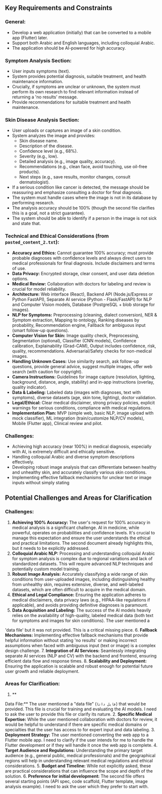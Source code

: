 
## Key Requirements and Constraints

### General:
- Develop a web application (initially) that can be converted to a mobile app (Flutter) later.
- Support both Arabic and English languages, including colloquial Arabic.
- The application should be AI-powered for high accuracy.

### Symptom Analysis Section:
- User inputs symptoms (text).
- System provides potential diagnosis, suitable treatment, and health maintenance information.
- Crucially, if symptoms are unclear or unknown, the system must perform its own research to find relevant information instead of returning a 'no results' message.
- Provide recommendations for suitable treatment and health maintenance.

### Skin Disease Analysis Section:
- User uploads or captures an image of a skin condition.
- System analyzes the image and provides:
    - Skin disease name.
    - Description of the disease.
    - Confidence level (e.g., 68%).
    - Severity (e.g., low).
    - Detailed analysis (e.g., image quality, accuracy).
    - Recommendations (e.g., clean face, avoid touching, use oil-free products).
    - Next steps (e.g., save results, monitor changes, consult dermatologist).
- If a serious condition like cancer is detected, the message should be reassuring and emphasize consulting a doctor for final diagnosis.
- The system must handle cases where the image is not in its database by performing research.
- The analysis accuracy should be 100% (though the second file clarifies this is a goal, not a strict guarantee).
- The system should be able to identify if a person in the image is not sick and state that.

### Technical and Ethical Considerations (from `pasted_content_2.txt`):
- **Accuracy and Ethics:** Cannot guarantee 100% accuracy; must provide probable diagnoses with confidence levels and always direct users to medical professionals for final diagnosis. Include disclaimers and terms of use.
- **Data Privacy:** Encrypted storage, clear consent, and user data deletion options.
- **Medical Review:** Collaboration with doctors for labeling and review is crucial for model reliability.
- **Architecture:** Web interface (React), Backend API (Node.js/Express or Python FastAPI), Separate AI service (Python - Flask/FastAPI) for NLP and Computer Vision models, Database (PostgreSQL + blob storage for images).
- **NLP for Symptoms:** Preprocessing (cleaning, dialect conversion), NER & Symptom extraction, Mapping to ontology, Ranking diseases by probability, Recommendation engine, Fallback for ambiguous input (smart follow-up questions).
- **Computer Vision for Skin:** Image quality check, Preprocessing, Segmentation (optional), Classifier (CNN models), Confidence calibration, Explainability (Grad-CAM), Output includes confidence, risk, quality, recommendations. Adversarial/Safety checks for non-medical images.
- **Handling Unknown Cases:** Use similarity search, ask follow-up questions, provide general advice, suggest multiple images, offer web search (with caution for copyright).
- **Camera Instructions:** Guidelines for image capture (resolution, lighting, background, distance, angle, stability) and in-app instructions (overlay, quality indicator).
- **Data & Labeling:** Labeled data (images with diagnoses, text with symptoms), diverse datasets (age, skin tone, lighting), doctor validation.
- **Legal/Ethical:** Clear medical disclaimer, strong privacy policies, explicit warnings for serious conditions, compliance with medical regulations.
- **Implementation Plan:** MVP (simple web, basic NLP, image upload with mock classifier), ML integration (train/customize NLP/CV models), Mobile (Flutter app), Clinical review and pilot.

### Challenges:
- Achieving high accuracy (near 100%) in medical diagnosis, especially with AI, is extremely difficult and ethically sensitive.
- Handling colloquial Arabic and diverse symptom descriptions effectively.
- Developing robust image analysis that can differentiate between healthy and unhealthy skin, and accurately classify various skin conditions.
- Implementing effective fallback mechanisms for unclear text or image inputs without simply stating 


## Potential Challenges and Areas for Clarification

### Challenges:
1.  **Achieving 100% Accuracy:** The user's request for 100% accuracy in medical analysis is a significant challenge. AI in medicine, while powerful, operates on probabilities and confidence levels. It's crucial to manage this expectation and ensure the user understands the ethical and practical limitations. The second document already highlights this, but it needs to be explicitly addressed.
2.  **Colloquial Arabic NLP:** Processing and understanding colloquial Arabic for symptom analysis is complex due to regional variations and lack of standardized datasets. This will require advanced NLP techniques and potentially custom model training.
3.  **Robust Image Analysis:** Accurately classifying a wide range of skin conditions from user-uploaded images, including distinguishing healthy from unhealthy skin, requires extensive, diverse, and well-labeled datasets, which are often difficult to acquire in the medical domain.
4.  **Ethical and Legal Compliance:** Ensuring the application adheres to medical disclaimers, data privacy laws (e.g., HIPAA-like regulations if applicable), and avoids providing definitive diagnoses is paramount.
5.  **Data Acquisition and Labeling:** The success of the AI models heavily relies on the availability of high-quality, labeled medical data (both text for symptoms and images for skin conditions). The user mentioned a 


 'data file' but it was not provided. This is a critical missing piece.
6.  **Fallback Mechanisms:** Implementing effective fallback mechanisms that provide helpful information without stating 'no results' or making incorrect assumptions when faced with ambiguous input (text or image) is a complex design challenge.
7.  **Integration of AI Services:** Seamlessly integrating separate AI services (NLP and CV) with the backend and frontend, ensuring efficient data flow and response times.
8.  **Scalability and Deployment:** Ensuring the application is scalable and robust enough for potential future user growth and reliable deployment.

### Areas for Clarification:
1.  **


Data File:** The user mentioned a "data file" (`فايل داتا`) that would be provided. This file is crucial for training and evaluating the AI models. I need to ask the user to provide this file or clarify its nature.
2.  **Specific Medical Expertise:** While the user mentioned collaboration with doctors for review, it would be helpful to understand if there are specific medical domains or specialties that the user has access to for expert input and data labeling.
3.  **Deployment Strategy:** The user mentioned converting the web app to a Flutter mobile app. I need to clarify if the user intends for me to handle the Flutter development or if they will handle it once the web app is complete.
4.  **Target Audience and Regulations:** Understanding the primary target audience (e.g., general public, medical professionals) and the geographical regions will help in understanding relevant medical regulations and ethical considerations.
5.  **Budget and Timeline:** While not explicitly asked, these are practical considerations that can influence the scope and depth of the solution.
6.  **Preference for initial development:** The second file offers several starting points (API spec, code scaffold, Flutter template, image analysis example). I need to ask the user which they prefer to start with.

